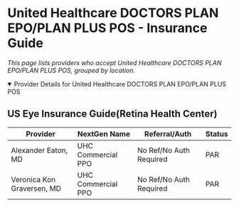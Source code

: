 # United Healthcare DOCTORS PLAN EPO/PLAN PLUS POS - Insurance Guide

*This page lists providers who accept United Healthcare DOCTORS PLAN EPO/PLAN PLUS POS, grouped by location.*

<details open><summary>Provider Details for United Healthcare DOCTORS PLAN EPO/PLAN PLUS POS</summary>

## US Eye Insurance Guide(Retina Health Center)

| Provider | NextGen Name | Referral/Auth | Status |
|----------|-------------|--------------|--------|
| Alexander Eaton, MD | UHC Commercial PPO | No Ref/No Auth Required | PAR |
| Veronica Kon Graversen, MD | UHC Commercial PPO | No Ref/No Auth Required | PAR |

</details>

